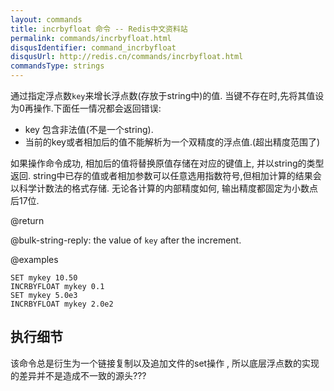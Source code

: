 ```yaml
---
layout: commands
title: incrbyfloat 命令 -- Redis中文资料站
permalink: commands/incrbyfloat.html
disqusIdentifier: command_incrbyfloat
disqusUrl: http://redis.cn/commands/incrbyfloat.html
commandsType: strings
---
```



通过指定浮点数`key`来增长浮点数(存放于string中)的值.
当键不存在时,先将其值设为0再操作.下面任一情况都会返回错误:

* key 包含非法值(不是一个string).
* 当前的key或者相加后的值不能解析为一个双精度的浮点值.(超出精度范围了)

如果操作命令成功, 相加后的值将替换原值存储在对应的键值上, 并以string的类型返回.
string中已存的值或者相加参数可以任意选用指数符号,但相加计算的结果会以科学计数法的格式存储.
无论各计算的内部精度如何, 输出精度都固定为小数点后17位.

@return

@bulk-string-reply: the value of `key` after the increment.

@examples

```cli
SET mykey 10.50
INCRBYFLOAT mykey 0.1
SET mykey 5.0e3
INCRBYFLOAT mykey 2.0e2
```

## 执行细节
该命令总是衍生为一个链接复制以及追加文件的set操作 , 所以底层浮点数的实现的差异并不是造成不一致的源头???
